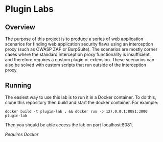 # Plugin Labs

## Overview

The purpose of this project is to produce a series of web application scenarios for finding web application security flaws using 
an interception proxy (such as OWASP  ZAP or BurpSuite). The scenarios are mostly corner cases where the standard interception 
proxy functionality is insufficient, and therefore requires a custom plugin or extension. These scenarios can also be solved 
with custom scripts that run outside of the interception proxy.

## Running
The easiest way to use this lab is to run it in a Docker container. To do this, clone this repository then build and start 
the docker container. For example:

```
docker build -t plugin-lab . && docker run -p 127.0.0.1:8081:3000 plugin-lab
```

Then you should be able access the lab on port localhost:8081.

_Requires Docker_